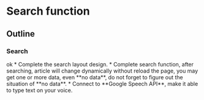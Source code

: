 <h1>
Search function
</h1>

<h2>
Outline
</h2>

### Search

<p>
ok
*  Complete the search layout design.
*  Complete search function, after searching, article will change dynamically without reload the page, you may get one or more data, even **no data**, do not forget to figure out the situation of **no data**.
*  Connect to **Google Speech API**, make it able to type text on your voice.

</p>
